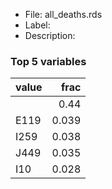 

* File: all_deaths.rds
* Label: 
* Description: 

### Top 5 variables
| value   |   frac |
|:--------|-------:|
|         |  0.44  |
| E119    |  0.039 |
| I259    |  0.038 |
| J449    |  0.035 |
| I10     |  0.028 |
        